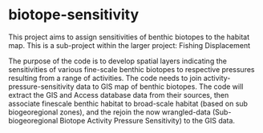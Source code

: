 # biotope-sensitivity
This project aims to assign sensitivities of benthic biotopes to the habitat map. This is a sub-project within the larger project: Fishing Displacement

The purpose of the code is to develop spatial layers indicating the sensitivities of various fine-scale benthic biotopes to respective pressures resulting from a range of activities. The code needs to join activity-pressure-sensitivity data to GIS map of benthic biotopes. The code will extract the GIS and Access database data from their sources, then associate finescale benthic habitat to broad-scale habitat (based on sub biogeoregional zones), and the rejoin the now wrangled-data (Sub-biogeoregional Biotope Activity Pressure Sensitivity) to the GIS data.
